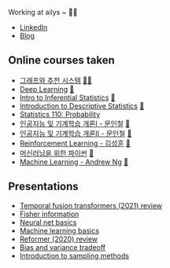 Working at ailys ~ 🏄‍♂️

- [LinkedIn](https://www.linkedin.com/in/hotohoto82/)
- [Blog](https://hotohoto.github.io)

## Online courses taken

- [그래프와 추천 시스템](https://www.edwith.org/ai211) [📜](https://www.edwith.org/certificate/A20220505-461435)[📝](https://github.com/hotohoto/study-notes/blob/main/ml/graph-and-recommendation-system.md)
- [Deep Learning](https://classroom.udacity.com/courses/ud730) [🔨](https://github.com/hotohoto/ud730)
- [Intro to Inferential Statistics](https://classroom.udacity.com/courses/ud201) [🔨](https://github.com/hotohoto/ud201)
- [Introduction to Descriptive Statistics](https://classroom.udacity.com/courses/ud827) [🔨](https://github.com/hotohoto/ud827)
- [Statistics 110: Probability](https://youtube.com/playlist?list=PL2SOU6wwxB0uwwH80KTQ6ht66KWxbzTIo)
- [인공지능 및 기계학습 개론I - 문인철](https://www.edwith.org/machinelearning1_17) [📜](https://www.edwith.org/certificate/A20220622-164692)
- [인공지능 및 기계학습 개론II - 문인철](https://www.edwith.org/machinelearning2__17) [📜](http://www.edwith.org/certificate/A20220622-517009)
- [Reinforcement Learning - 김성훈](https://www.edwith.org/others27) [📜](https://www.edwith.org/certificate/A20220622-164692)
- [머신러닝을 위한 파이썬](https://www.boostcourse.org/ai222) [📜](https://www.boostcourse.org/certificate/A20210428-185180)
- [Machine Learning - Andrew Ng](https://www.coursera.org/learn/machine-learning) [📜](https://coursera.org/share/0afd3f828dd3fd5a0517ff0d1ad49d47)

## Presentations

- [Temporal fusion transformers (2021) review](https://docs.google.com/presentation/d/1Ir3vWonKYXJsnp4WeYeUKJH_uFgGOSv9fXgjXME8nzE/edit?usp=sharing)
- [Fisher information](https://docs.google.com/presentation/d/1__8H1fGqLudQ0KWtEbNPaBu7Mr8R4f8i0Y3Om4OlzdU/edit?usp=sharing)
- [Neural net basics](https://docs.google.com/presentation/d/1N83WW4YqxC5xOTTGOYgBcEBECRVlsancWExdvVXhxBc/edit?usp=sharing)
- [Machine learning basics](https://docs.google.com/presentation/d/11kGmnjAMNLbav-Gpm6RFCMtMpKYWhB-h8zYgyy5kOSM/edit?usp=sharing)
- [Reformer (2020) review](https://docs.google.com/presentation/d/1m4i6fd-bWHKBQiOg01W0la3UZTr9mhdbGjQMhIZeWDc/edit?usp=sharing)
- [Bias and variance tradeoff](https://docs.google.com/presentation/d/19DAuq_Vs5ds4eTbK5seccQJ0pDSosIGCxdfMsqFkCaU/edit?usp=sharing)
- [Introduction to sampling methods](https://hotohoto.github.io/ai/2019/05/02/introduction-to-sampling-methods/)
